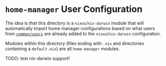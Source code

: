 # `home-manager` User Configuration

The idea is that this directory is a `nixos`/`nix-darwin` module that will automatically import home manager configurations based on what users from [`common/users`](../../common/users) are already added to the `nixos`/`nix-darwin` configuration.

Modules within this directory (files ending with `.nix` and directories containing a `default.nix`) are all `home-manager` modules.

TODO: test nix-darwin support!
